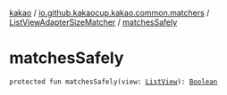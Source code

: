 [kakao](../../index.md) / [io.github.kakaocup.kakao.common.matchers](../index.md) / [ListViewAdapterSizeMatcher](index.md) / [matchesSafely](./matches-safely.md)

# matchesSafely

`protected fun matchesSafely(view: `[`ListView`](https://developer.android.com/reference/android/widget/ListView.html)`): `[`Boolean`](https://kotlinlang.org/api/latest/jvm/stdlib/kotlin/-boolean/index.html)